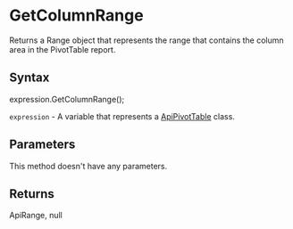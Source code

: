 # GetColumnRange

Returns a Range object that represents the range that contains the column area in the PivotTable report.

## Syntax

expression.GetColumnRange();

`expression` - A variable that represents a [ApiPivotTable](../ApiPivotTable.md) class.

## Parameters

This method doesn't have any parameters.

## Returns

ApiRange, null